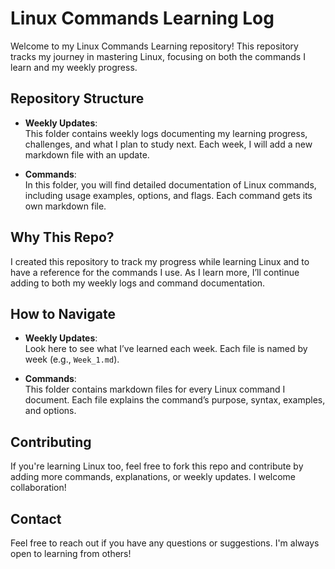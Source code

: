 # Linux Commands Learning Log

Welcome to my Linux Commands Learning repository! This repository tracks my journey in mastering Linux, focusing on both the commands I learn and my weekly progress.

## Repository Structure

- **Weekly Updates**:  
  This folder contains weekly logs documenting my learning progress, challenges, and what I plan to study next. Each week, I will add a new markdown file with an update.

- **Commands**:  
  In this folder, you will find detailed documentation of Linux commands, including usage examples, options, and flags. Each command gets its own markdown file.

## Why This Repo?

I created this repository to track my progress while learning Linux and to have a reference for the commands I use. As I learn more, I’ll continue adding to both my weekly logs and command documentation.

## How to Navigate

- **Weekly Updates**:  
  Look here to see what I’ve learned each week. Each file is named by week (e.g., `Week_1.md`).

- **Commands**:  
  This folder contains markdown files for every Linux command I document. Each file explains the command’s purpose, syntax, examples, and options.

## Contributing

If you're learning Linux too, feel free to fork this repo and contribute by adding more commands, explanations, or weekly updates. I welcome collaboration!

## Contact

Feel free to reach out if you have any questions or suggestions. I'm always open to learning from others!
